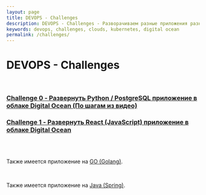 ```yaml
---
layout: page
title: DEVOPS - Challenges
description: DEVOPS - Challenges - Разворачиваем разные приложения разными средствами на разных окружениях
keywords: devops, challenges, clouds, kubernetes, digital ocean
permalink: /challenges/
---
```


# DEVOPS - Challenges

<br/>

### [Challenge 0 - Развернуть Python / PostgreSQL приложение в облаке Digital Ocean (По шагам из видео)](/challenges/digital-ocean-python-postgresql/)

### [Challenge 1 - Развернуть React (JavaScript) приложение в облаке Digital Ocean](/challenges/digital-ocean-react/)


<br/>
<br/>

Также имеется приложение на  <a href="https://bitbucket.org/marley-golang/learn-to-create-web-applications-using-go/src/master/">GO (Golang)</a>.

<br/>

Также имеется приложение на  <a href="https://bitbucket.org/marley-spring/building-an-e-commerce-store-using-java-spring-framework/src/master/">Java (Spring)</a>.

